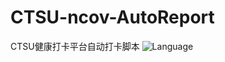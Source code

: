 # CTSU-ncov-AutoReport
CTSU健康打卡平台自动打卡脚本
![Language](https://img.shields.io/badge/php-%3E%3D7.3.0-blue)
